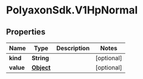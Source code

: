 # PolyaxonSdk.V1HpNormal

## Properties

Name | Type | Description | Notes
------------ | ------------- | ------------- | -------------
**kind** | **String** |  | [optional] 
**value** | [**Object**](.md) |  | [optional] 


